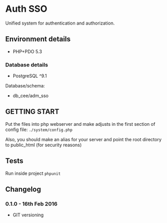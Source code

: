 # Auth SSO

Unified system for authentication and authorization.


## Environment details

- PHP+PDO 5.3 

### Database details

- PostgreSQL ^9.1 

Database/schema:

- db_cee/adm_sso


## GETTING START


Put the files into php webserver and make adjusts in the first section of config file:
`./system/config.php`

Also, you should make an alias for your server and point the root directory to public_html (for security reasons)

## Tests

Run inside project `phpunit`

## Changelog

### 0.1.0 - 16th Feb 2016
- GIT versioning
